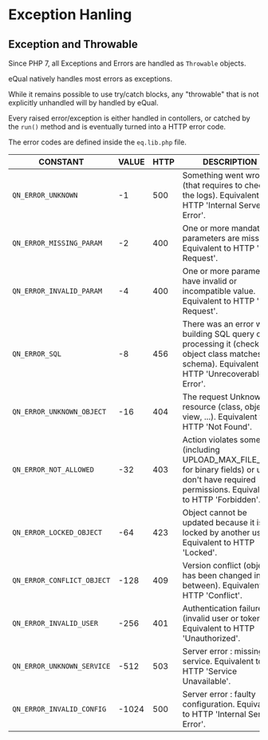 # Exception Hanling



## Exception and Throwable

Since PHP 7, all Exceptions and Errors are handled as `Throwable` objects.

eQual natively handles most errors as exceptions.

While it remains possible to use try/catch blocks, any "throwable" that is not explicitly unhandled will by handled by eQual.

Every raised error/exception is either handled in contollers, or catched by the `run()` method and is eventually turned into a HTTP error code.

The error codes are defined inside the `eq.lib.php` file.

| CONSTANT                   | VALUE | HTTP | DESCRIPTION                                                  |
| -------------------------- | ----- | ---- | ------------------------------------------------------------ |
| `QN_ERROR_UNKNOWN`         | -1    | 500  | Something went wrong (that requires to check the logs). Equivalent to  HTTP 'Internal Server Error'. |
| `QN_ERROR_MISSING_PARAM`   | -2    | 400  | One or more mandatory parameters are missing. Equivalent to  HTTP 'Bad Request'. |
| `QN_ERROR_INVALID_PARAM`   | -4    | 400  | One or more parameters have invalid or incompatible value. Equivalent to  HTTP 'Bad Request'. |
| `QN_ERROR_SQL`             | -8    | 456  | There was an error while building SQL query or processing it (check that object class matches DB schema). Equivalent to  HTTP 'Unrecoverable Error'. |
| `QN_ERROR_UNKNOWN_OBJECT`  | -16   | 404  | The request Unknown resource (class, object, view, ...). Equivalent to  HTTP 'Not Found'. |
| `QN_ERROR_NOT_ALLOWED`     | -32   | 403  | Action violates some rule (including UPLOAD_MAX_FILE_SIZE for binary fields) or user don't have required permissions. Equivalent to  HTTP 'Forbidden'. |
| `QN_ERROR_LOCKED_OBJECT`   | -64   | 423  | Object cannot be updated because it is locked by another user. Equivalent to  HTTP 'Locked'. |
| `QN_ERROR_CONFLICT_OBJECT` | -128  | 409  | Version conflict (object has been changed in between). Equivalent to  HTTP 'Conflict'. |
| `QN_ERROR_INVALID_USER`    | -256  | 401  | Authentication failure (invalid user or token). Equivalent to  HTTP 'Unauthorized'. |
| `QN_ERROR_UNKNOWN_SERVICE` | -512  | 503  | Server error : missing service. Equivalent to  HTTP 'Service Unavailable'. |
| `QN_ERROR_INVALID_CONFIG`  | -1024 | 500  | Server error : faulty configuration. Equivalent to  HTTP 'Internal Server Error'. |

